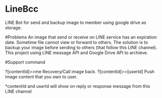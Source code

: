 # LineBcc
LINE Bot for send and backup image to member using google drive as storage.

#Problems
An image that send or receive on LINE service has an expiration date. Sometime file cannot view or forward to others.
The solution is to backup your image before sending to others (that follow this LINE channel).
This project using LINE message API and Google Drive API to archieve.


#Support command

?[contentId]>>me        Recovery/Call image back.
?[contentId]>>[userId]  Push image content that you own to user.

*contentId and userId will show on reply or response message from this LINE channel
